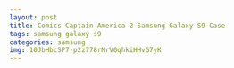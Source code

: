 ```yaml
---
layout: post
title: Comics Captain America 2 Samsung Galaxy S9 Case
tags: samsung galaxy s9
categories: samsung
img: 10JbHbcSP7-p2z778rMrV0qhkiHHvG7yK
---
```

